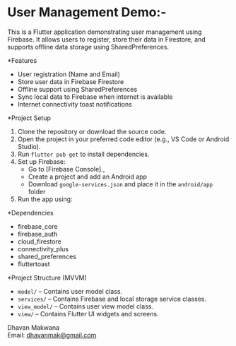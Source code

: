 # User Management Demo:-
This is a Flutter application demonstrating user management using Firebase. It allows users to register, store their data in Firestore, and supports offline data storage using SharedPreferences.

*Features
- User registration (Name and Email)
- Store user data in Firebase Firestore
- Offline support using SharedPreferences
- Sync local data to Firebase when internet is available
- Internet connectivity toast notifications

*Project Setup
1. Clone the repository or download the source code.
2. Open the project in your preferred code editor (e.g., VS Code or Android Studio).
3. Run `flutter pub get` to install dependencies.
4. Set up Firebase:
   - Go to [Firebase Console].,
   - Create a project and add an Android app
   - Download `google-services.json` and place it in the `android/app` folder
5. Run the app using:

*Dependencies
- firebase_core
- firebase_auth
- cloud_firestore
- connectivity_plus
- shared_preferences
- fluttertoast

*Project Structure (MVVM)
- `model/` – Contains user model class.
- `services/` – Contains Firebase and local storage service classes.
- `view_model/` – Contains user view model class.
- `view/` – Contains Flutter UI widgets and screens.

Dhavan Makwana  
Email: dhavanmak@gmail.com

